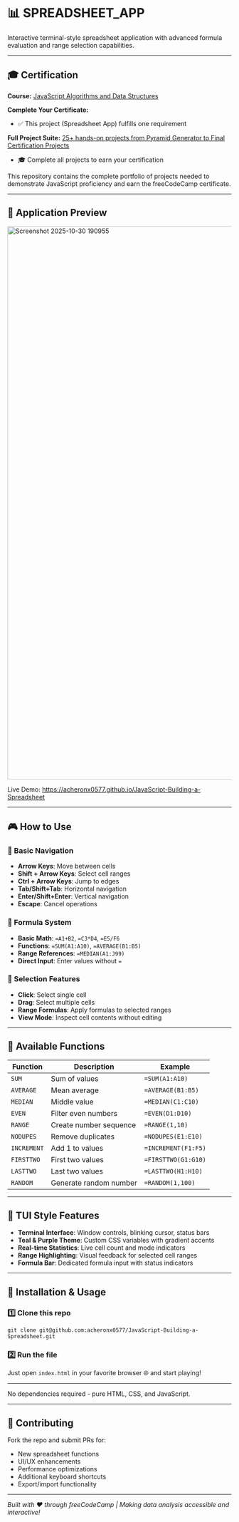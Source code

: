 # 📊 SPREADSHEET_APP

Interactive terminal-style spreadsheet application with advanced formula evaluation and range selection capabilities.

---

## 🎓 Certification

**Course:** [JavaScript Algorithms and Data Structures](https://www.freecodecamp.org/learn/javascript-algorithms-and-data-structures-v8)

**Complete Your Certificate:**
- ✅ This project (Spreadsheet App) fulfills one requirement

**Full Project Suite:** [25+ hands-on projects from Pyramid Generator to Final Certification Projects](https://github.com/acheronx0577/JavaScript-Algorithms-and-Data-Structures)
- 🎓 Complete all projects to earn your certification

This repository contains the complete portfolio of projects needed to demonstrate JavaScript proficiency and earn the freeCodeCamp certificate.

---

## 📸 Application Preview

<img width="1509" height="1242" alt="Screenshot 2025-10-30 190955" src="https://github.com/user-attachments/assets/1123a58d-2e5c-4876-bfdf-c0f0b93fc02f" />

Live Demo: https://acheronx0577.github.io/JavaScript-Building-a-Spreadsheet

---

## 🎮 How to Use

### 🔢 Basic Navigation
- **Arrow Keys**: Move between cells
- **Shift + Arrow Keys**: Select cell ranges
- **Ctrl + Arrow Keys**: Jump to edges
- **Tab/Shift+Tab**: Horizontal navigation
- **Enter/Shift+Enter**: Vertical navigation
- **Escape**: Cancel operations

### 📝 Formula System
- **Basic Math**: `=A1+B2`, `=C3*D4`, `=E5/F6`
- **Functions**: `=SUM(A1:A10)`, `=AVERAGE(B1:B5)`
- **Range References**: `=MEDIAN(A1:J99)`
- **Direct Input**: Enter values without `=`

### 🎯 Selection Features
- **Click**: Select single cell
- **Drag**: Select multiple cells
- **Range Formulas**: Apply formulas to selected ranges
- **View Mode**: Inspect cell contents without editing

---

## 🧮 Available Functions

| Function | Description | Example |
|----------|-------------|---------|
| `SUM` | Sum of values | `=SUM(A1:A10)` |
| `AVERAGE` | Mean average | `=AVERAGE(B1:B5)` |
| `MEDIAN` | Middle value | `=MEDIAN(C1:C10)` |
| `EVEN` | Filter even numbers | `=EVEN(D1:D10)` |
| `RANGE` | Create number sequence | `=RANGE(1,10)` |
| `NODUPES` | Remove duplicates | `=NODUPES(E1:E10)` |
| `INCREMENT` | Add 1 to values | `=INCREMENT(F1:F5)` |
| `FIRSTTWO` | First two values | `=FIRSTTWO(G1:G10)` |
| `LASTTWO` | Last two values | `=LASTTWO(H1:H10)` |
| `RANDOM` | Generate random number | `=RANDOM(1,100)` |

---

## 🎨 TUI Style Features

- **Terminal Interface**: Window controls, blinking cursor, status bars
- **Teal & Purple Theme**: Custom CSS variables with gradient accents
- **Real-time Statistics**: Live cell count and mode indicators
- **Range Highlighting**: Visual feedback for selected cell ranges
- **Formula Bar**: Dedicated formula input with status indicators

---

## 🧰 Installation & Usage

### 1️⃣ Clone this repo
```
git clone git@github.com:acheronx0577/JavaScript-Building-a-Spreadsheet.git
```

### 2️⃣ Run the file
Just open `index.html` in your favorite browser 🌐 and start playing!

---

No dependencies required - pure HTML, CSS, and JavaScript.

---

## 🤝 Contributing

Fork the repo and submit PRs for:
- New spreadsheet functions
- UI/UX enhancements
- Performance optimizations
- Additional keyboard shortcuts
- Export/import functionality

---

*Built with ❤️ through freeCodeCamp | Making data analysis accessible and interactive!*
